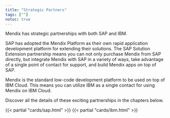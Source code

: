 ```yaml
---
title: "Strategic Partners"
tags: [""]
notoc: true
---
```


Mendix has strategic partnerships with both SAP and IBM.

SAP has adopted the Mendix Platform as their own rapid application development platform for extending their solutions. The SAP Solution Extension partnership means you can not only purchase Mendix from SAP directly, but integrate Mendix with SAP in a variety of ways, take advantage of a single point of contact for support, and build Mendix apps on top of SAP.

Mendix is the standard low-code development platform to be used on top of IBM Cloud. This means you can utilize IBM as a single contact for using Mendix on IBM Cloud.

Discover all the details of these exciting partnerships in the chapters below.

{{< partial "cards/sap.html" >}}
{{< partial "cards/ibm.html" >}}
